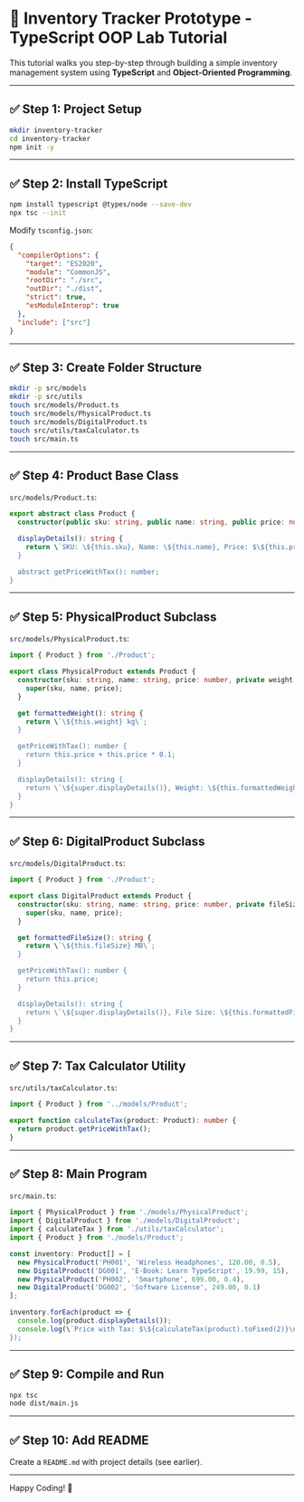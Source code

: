 # 🧮 Inventory Tracker Prototype - TypeScript OOP Lab Tutorial

This tutorial walks you step-by-step through building a simple inventory management system using **TypeScript** and **Object-Oriented Programming**.

---

## ✅ Step 1: Project Setup

```bash
mkdir inventory-tracker
cd inventory-tracker
npm init -y
```

---

## ✅ Step 2: Install TypeScript

```bash
npm install typescript @types/node --save-dev
npx tsc --init
```

Modify `tsconfig.json`:

```json
{
  "compilerOptions": {
    "target": "ES2020",
    "module": "CommonJS",
    "rootDir": "./src",
    "outDir": "./dist",
    "strict": true,
    "esModuleInterop": true
  },
  "include": ["src"]
}
```

---

## ✅ Step 3: Create Folder Structure

```bash
mkdir -p src/models
mkdir -p src/utils
touch src/models/Product.ts
touch src/models/PhysicalProduct.ts
touch src/models/DigitalProduct.ts
touch src/utils/taxCalculator.ts
touch src/main.ts
```

---

## ✅ Step 4: Product Base Class

`src/models/Product.ts`:

```ts
export abstract class Product {
  constructor(public sku: string, public name: string, public price: number) {}

  displayDetails(): string {
    return \`SKU: \${this.sku}, Name: \${this.name}, Price: $\${this.price.toFixed(2)}\`;
  }

  abstract getPriceWithTax(): number;
}
```

---

## ✅ Step 5: PhysicalProduct Subclass

`src/models/PhysicalProduct.ts`:

```ts
import { Product } from './Product';

export class PhysicalProduct extends Product {
  constructor(sku: string, name: string, price: number, private weight: number) {
    super(sku, name, price);
  }

  get formattedWeight(): string {
    return \`\${this.weight} kg\`;
  }

  getPriceWithTax(): number {
    return this.price + this.price * 0.1;
  }

  displayDetails(): string {
    return \`\${super.displayDetails()}, Weight: \${this.formattedWeight}\`;
  }
}
```

---

## ✅ Step 6: DigitalProduct Subclass

`src/models/DigitalProduct.ts`:

```ts
import { Product } from './Product';

export class DigitalProduct extends Product {
  constructor(sku: string, name: string, price: number, private fileSize: number) {
    super(sku, name, price);
  }

  get formattedFileSize(): string {
    return \`\${this.fileSize} MB\`;
  }

  getPriceWithTax(): number {
    return this.price;
  }

  displayDetails(): string {
    return \`\${super.displayDetails()}, File Size: \${this.formattedFileSize}\`;
  }
}
```

---

## ✅ Step 7: Tax Calculator Utility

`src/utils/taxCalculator.ts`:

```ts
import { Product } from '../models/Product';

export function calculateTax(product: Product): number {
  return product.getPriceWithTax();
}
```

---

## ✅ Step 8: Main Program

`src/main.ts`:

```ts
import { PhysicalProduct } from './models/PhysicalProduct';
import { DigitalProduct } from './models/DigitalProduct';
import { calculateTax } from './utils/taxCalculator';
import { Product } from './models/Product';

const inventory: Product[] = [
  new PhysicalProduct('PH001', 'Wireless Headphones', 120.00, 0.5),
  new DigitalProduct('DG001', 'E-Book: Learn TypeScript', 19.99, 15),
  new PhysicalProduct('PH002', 'Smartphone', 699.00, 0.4),
  new DigitalProduct('DG002', 'Software License', 249.00, 0.1)
];

inventory.forEach(product => {
  console.log(product.displayDetails());
  console.log(\`Price with Tax: $\${calculateTax(product).toFixed(2)}\n\`);
});
```

---

## ✅ Step 9: Compile and Run

```bash
npx tsc
node dist/main.js
```

---

## ✅ Step 10: Add README

Create a `README.md` with project details (see earlier).

---

Happy Coding! 🎉